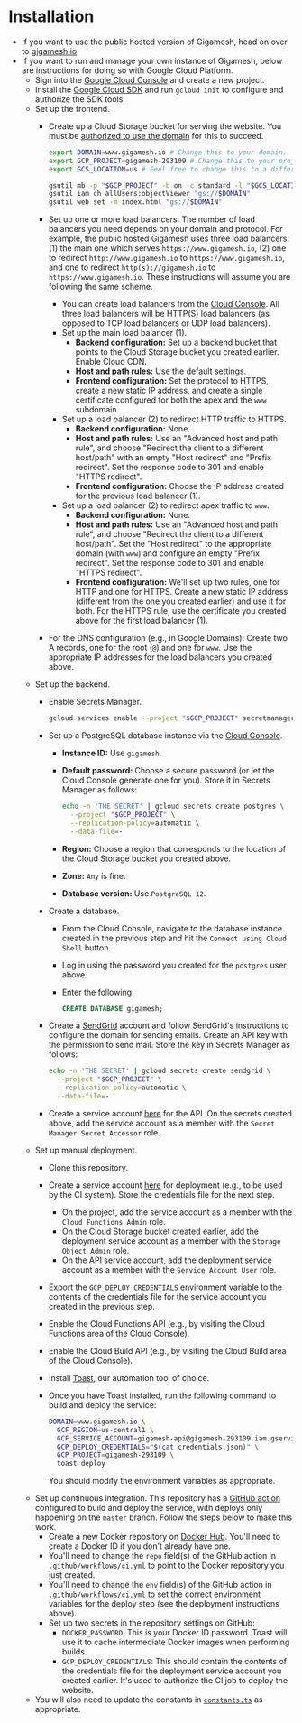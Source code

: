 # Installation

- If you want to use the public hosted version of Gigamesh, head on over to [gigamesh.io](https://www.gigamesh.io/).
- If you want to run and manage your own instance of Gigamesh, below are instructions for doing so with Google Cloud Platform.
  - Sign into the [Google Cloud Console](https://console.cloud.google.com/) and create a new project.
  - Install the [Google Cloud SDK](https://cloud.google.com/sdk/install) and run `gcloud init` to configure and authorize the SDK tools.
  - Set up the frontend.
    - Create up a Cloud Storage bucket for serving the website. You must be [authorized to use the domain](https://cloud.google.com/storage/docs/domain-name-verification#who-can-create) for this to succeed.

      ```sh
      export DOMAIN=www.gigamesh.io # Change this to your domain.
      export GCP_PROJECT=gigamesh-293109 # Change this to your project ID.
      export GCS_LOCATION=us # Feel free to change this to a different location.

      gsutil mb -p "$GCP_PROJECT" -b on -c standard -l "$GCS_LOCATION" "gs://$DOMAIN"
      gsutil iam ch allUsers:objectViewer "gs://$DOMAIN"
      gsutil web set -m index.html "gs://$DOMAIN"
      ```
    - Set up one or more load balancers. The number of load balancers you need depends on your domain and protocol. For example, the public hosted Gigamesh uses three load balancers: (1) the main one which serves `https://www.gigamesh.io`, (2) one to redirect `http://www.gigamesh.io` to `https://www.gigamesh.io`, and one to redirect `http(s)://gigamesh.io` to `https://www.gigamesh.io`. These instructions will assume you are following the same scheme.
      - You can create load balancers from the [Cloud Console](https://console.cloud.google.com/net-services/loadbalancing/list). All three load balancers will be HTTP(S) load balancers (as opposed to TCP load balancers or UDP load balancers).
      - Set up the main load balancer (1).
        - **Backend configuration:** Set up a backend bucket that points to the Cloud Storage bucket you created earlier. Enable Cloud CDN.
        - **Host and path rules:** Use the default settings.
        - **Frontend configuration:** Set the protocol to HTTPS, create a new static IP address, and create a single certificate configured for both the apex and the `www` subdomain.
      - Set up a load balancer (2) to redirect HTTP traffic to HTTPS.
        - **Backend configuration:** None.
        - **Host and path rules:** Use an "Advanced host and path rule", and choose "Redirect the client to a different host/path" with an empty "Host redirect" and "Prefix redirect". Set the response code to 301 and enable "HTTPS redirect".
        - **Frontend configuration:** Choose the IP address created for the previous load balancer (1).
      - Set up a load balancer (2) to redirect apex traffic to `www`.
        - **Backend configuration:** None.
        - **Host and path rules:** Use an "Advanced host and path rule", and choose "Redirect the client to a different host/path". Set the "Host redirect" to the appropriate domain (with `www`) and configure an empty "Prefix redirect". Set the response code to 301 and enable "HTTPS redirect".
        - **Frontend configuration:** We'll set up two rules, one for HTTP and one for HTTPS. Create a new static IP address (different from the one you created earlier) and use it for both. For the HTTPS rule, use the certificate you created above for the first load balancer (1).
    - For the DNS configuration (e.g., in Google Domains): Create two A records, one for the root (`@`) and one for `www`. Use the appropriate IP addresses for the load balancers you created above.
  - Set up the backend.
    - Enable Secrets Manager.

      ```sh
      gcloud services enable --project "$GCP_PROJECT" secretmanager.googleapis.com
      ```
    - Set up a PostgreSQL database instance via the [Cloud Console](https://console.cloud.google.com/sql/create-instance-postgres).
      - **Instance ID:** Use `gigamesh`.
      - **Default password:** Choose a secure password (or let the Cloud Console generate one for you). Store it in Secrets Manager as follows:

        ```sh
        echo -n 'THE SECRET' | gcloud secrets create postgres \
          --project "$GCP_PROJECT" \
          --replication-policy=automatic \
          --data-file=-
        ```
      - **Region:** Choose a region that corresponds to the location of the Cloud Storage bucket you created above.
      - **Zone:** `Any` is fine.
      - **Database version:** Use `PostgreSQL 12`.
    - Create a database.
      - From the Cloud Console, navigate to the database instance created in the previous step and hit the `Connect using Cloud Shell` button.
      - Log in using the password you created for the `postgres` user above.
      - Enter the following:

        ```sql
        CREATE DATABASE gigamesh;
        ```
    - Create a [SendGrid](https://sendgrid.com/) account and follow SendGrid's instructions to configure the domain for sending emails. Create an API key with the permission to send mail. Store the key in Secrets Manager as follows:

      ```sh
      echo -n 'THE SECRET' | gcloud secrets create sendgrid \
        --project "$GCP_PROJECT" \
        --replication-policy=automatic \
        --data-file=-
      ```
    - Create a service account [here](https://console.cloud.google.com/apis/credentials/serviceaccountkey) for the API. On the secrets created above, add the service account as a member with the `Secret Manager Secret Accessor` role.
  - Set up manual deployment.
    - Clone this repository.
    - Create a service account [here](https://console.cloud.google.com/apis/credentials/serviceaccountkey) for deployment (e.g., to be used by the CI system). Store the credentials file for the next step.
      - On the project, add the service account as a member with the `Cloud Functions Admin` role.
      - On the Cloud Storage bucket created earlier, add the deployment service account as a member with the `Storage Object Admin` role.
      - On the API service account, add the deployment service account as a member with the `Service Account User` role.
    - Export the `GCP_DEPLOY_CREDENTIALS` environment variable to the contents of the credentials file for the service account you created in the previous step.
    - Enable the Cloud Functions API (e.g., by visiting the Cloud Functions area of the Cloud Console).
    - Enable the Cloud Build API (e.g., by visiting the Cloud Build area of the Cloud Console).
    - Install [Toast](https://github.com/stepchowfun/toast), our automation tool of choice.
    - Once you have Toast installed, run the following command to build and deploy the service:

      ```sh
      DOMAIN=www.gigamesh.io \
        GCF_REGION=us-central1 \
        GCF_SERVICE_ACCOUNT=gigamesh-api@gigamesh-293109.iam.gserviceaccount.com \
        GCP_DEPLOY_CREDENTIALS="$(cat credentials.json)" \
        GCP_PROJECT=gigamesh-293109 \
        toast deploy
      ```

      You should modify the environment variables as appropriate.
  - Set up continuous integration. This repository has a [GitHub action](https://github.com/stepchowfun/gigamesh/blob/master/.github/workflows/ci.yml) configured to build and deploy the service, with deploys only happening on the `master` branch. Follow the steps below to make this work.
    - Create a new Docker repository on [Docker Hub](https://hub.docker.com/). You'll need to create a Docker ID if you don't already have one.
    - You'll need to change the `repo` field(s) of the GitHub action in `.github/workflows/ci.yml` to point to the Docker repository you just created.
    - You'll need to change the `env` field(s) of the GitHub action in `.github/workflows/ci.yml` to set the correct environment variables for the deploy step (see the deployment instructions above).
    - Set up two secrets in the repository settings on GitHub:
      - `DOCKER_PASSWORD`: This is your Docker ID password. Toast will use it to cache intermediate Docker images when performing builds.
      - `GCP_DEPLOY_CREDENTIALS`: This should contain the contents of the credentials file for the deployment service account you created earlier. It's used to authorize the CI job to deploy the website.
  - You will also need to update the constants in [`constants.ts`](https://github.com/stepchowfun/gigamesh/blob/master/shared/src/constants/constants.ts) as appropriate.
